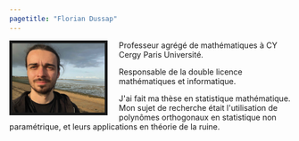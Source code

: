 ```yaml
---
pagetitle: "Florian Dussap"
---
```


<img src="./Files/photo.jpg" style="width:33%; border:5px solid; margin-right: 20px" align="left"/>

Professeur agrégé de mathématiques à CY Cergy Paris Université.

Responsable de la double licence mathématiques et informatique.

J'ai fait ma thèse en statistique mathématique. Mon sujet de recherche était l'utilisation de polynômes orthogonaux en statistique non paramétrique, et leurs applications en théorie de la ruine. 
